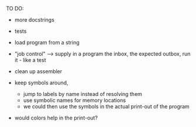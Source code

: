 TO DO:

- more docstrings
- tests
- load program from a string
- "job control" --> supply in a program the inbox, the expected outbox, run it - like a test
- clean up assembler
- keep symbols around,
  -  jump to labels by name instead of resolving them
  -  use symbolic names for memory locations
  -  we could then use the symbols in the actual print-out of the program

- would colors help in the print-out?
